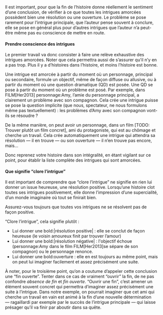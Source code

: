 <!-- Page: #393 Cloture des intrigues -->

Il est important, pour que la fin de l’histoire donne réellement le sentiment d’une conclusion, de vérifier à ce que toutes les intrigues amorcées possèdent bien une résolution ou une ouverture. Le problème se pose rarement pour l’intrigue principale, que l’auteur pense souvent à conclure, elle se pose en général plus pour d’autres intrigues que l’auteur n’a peut-être même pas eu conscience de mettre en route.

#### Prendre conscience des intrigues

Le premier travail va donc consister à faire une relève exhaustive des intrigues amorcées. Noter que cela permettra aussi de s’assurer qu’il n’y en a pas trop. Plus il y a d’histoires dans l’histoire, et moins l’histoire est bonne. 

Une intrigue est amorcée à partir du moment où un personnage, principal ou secondaire, formule un objectif, même de façon diffuse ou allusive, ou à partir du moment où une question dramatique (QD) est posée. Une QD se pose à partir du moment où un problème est posé. Par exemple, dans FILM[Her2013] personnage:Amy, l’amie du personnage principal, a clairement un problème avec son compagnon. Cela crée une intrigue puisse se pose la question implicite (que nous, spectateur, ne nous formulons même pas textuellement) : les problèmes d’Amy avec son compagnon vont-ils se résoudre ?

De la même manière, on peut avoir un personnage, dans un film [TODO: Trouver plutôt un film concret], ami du protagoniste, qui est au chômage et cherche un travail. Cela crée automatiquement une intrigue qui attendra sa résolution — il en trouve — ou son ouverture — il n’en trouve pas encore, mais…

Donc reprenez votre histoire dans son intégralité, en étant vigilant sur ce point, pour établir la liste complète des intrigues qui sont amorcées.

#### Que signifie “clore l’intrigue”

Il est important de comprendre que “clore l’intrigue” ne signifie en rien lui donner un issue heureuse, une résolution positive. Lorsqu’une histoire clot toutes ses intrigues positivement, elle donne l’impression d’une supercialité, d’un monde imaginaire où tout se finirait bien.

Assurez-vous toujours que toutes vos intrigues ne se résolvent pas de façon positive.

“Clore l’intrigue”, cela signifie plutôt :

*  Lui donner une bold:|résolution positive| : elle se conclut de façon heureuse (le voisin amoureux finit par trouver l’amour)
*  Lui donner une bold:|résolution négative| : l'objectif échoue (personnage:Amy dans le film FILM[Her2013]se sépare de son compagnon) ou le personnage renonce.
*  Lui donner une bold:ouverture : elle en est toujours au même point, mais on peut lui imaginer facilement et assez précisément une suite.

À noter, pour le troisième point, qu’on a coutume d’appeler cette conclusion une “fin ouverte”. Tenter dans ce cas de vraiment “ouvrir” la fin, de ne pas confondre *absence de fin* et *fin ouverte*. “Ouvrir une fin”, c’est amener un élément souvent concret qui permettra d’imaginer assez précisément une suite à l’intrigue. Dans notre exemple, on pourrait imaginer que cet ami qui cherche un travail en vain est animé à la fin d’une nouvelle détermination — ragaillardi par exemple par le succès de l’intrigue principale — qui laisse présager qu’il va finir par aboutir dans sa quête.